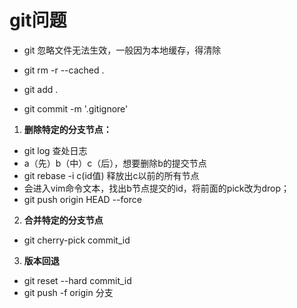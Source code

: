 # git问题

- git 忽略文件无法生效，一般因为本地缓存，得清除

- git rm -r --cached .

- git add  .

- git commit -m '.gitignore'

1. **删除特定的分支节点：**
- git log 查处日志
- a（先）b（中）c（后），想要删除b的提交节点
- git rebase -i  c(id值) 释放出c以前的所有节点
- 会进入vim命令文本，找出b节点提交的id，将前面的pick改为drop；
- git push origin HEAD  --force

2. **合并特定的分支节点**
- git cherry-pick commit_id

3. **版本回退**
- git reset --hard commit_id
- git push -f origin 分支
